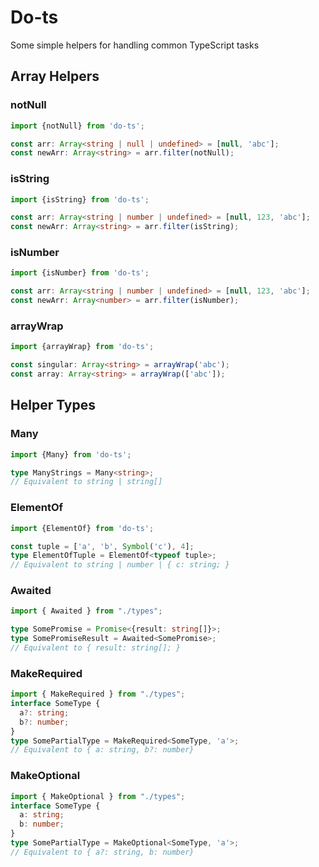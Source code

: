 # Do-ts
Some simple helpers for handling common TypeScript tasks
## Array Helpers
### notNull
```typescript
import {notNull} from 'do-ts';

const arr: Array<string | null | undefined> = [null, 'abc'];
const newArr: Array<string> = arr.filter(notNull);
```

### isString
```typescript
import {isString} from 'do-ts';

const arr: Array<string | number | undefined> = [null, 123, 'abc'];
const newArr: Array<string> = arr.filter(isString);
```

### isNumber

```typescript
import {isNumber} from 'do-ts';

const arr: Array<string | number | undefined> = [null, 123, 'abc'];
const newArr: Array<number> = arr.filter(isNumber);
```

### arrayWrap

```typescript
import {arrayWrap} from 'do-ts';

const singular: Array<string> = arrayWrap('abc');
const array: Array<string> = arrayWrap(['abc']);
```

## Helper Types

### Many
```typescript
import {Many} from 'do-ts';

type ManyStrings = Many<string>;
// Equivalent to string | string[]
```
### ElementOf
```typescript
import {ElementOf} from 'do-ts';

const tuple = ['a', 'b', Symbol('c'), 4];
type ElementOfTuple = ElementOf<typeof tuple>; 
// Equivalent to string | number | { c: string; }
```

### Awaited
```typescript
import { Awaited } from "./types";

type SomePromise = Promise<{result: string[]}>;
type SomePromiseResult = Awaited<SomePromise>;
// Equivalent to { result: string[]; }
```

### MakeRequired
```typescript
import { MakeRequired } from "./types";
interface SomeType {
  a?: string;
  b?: number;
}
type SomePartialType = MakeRequired<SomeType, 'a'>;
// Equivalent to { a: string, b?: number}
```

### MakeOptional
```typescript
import { MakeOptional } from "./types";
interface SomeType {
  a: string;
  b: number;
}
type SomePartialType = MakeOptional<SomeType, 'a'>;
// Equivalent to { a?: string, b: number}
```

